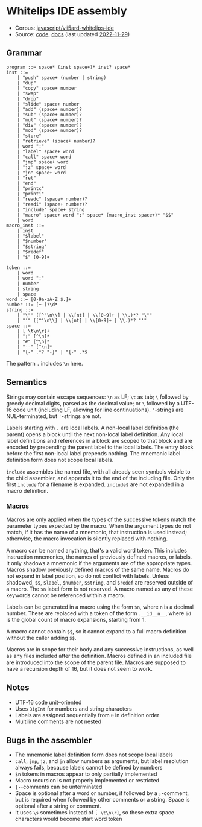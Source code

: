 # Whitelips IDE assembly

- Corpus: [javascript/vii5ard-whitelips-ide](https://github.com/wspace/corpus/blob/main/javascript/vii5ard-whitelips-ide/project.json)
- Source: [code](https://github.com/vii5ard/whitespace/blob/master/ws_asm.js),
  [docs](https://vii5ard.github.io/whitespace/help.html#assembly)
  (last updated [2022-11-29](https://github.com/vii5ard/whitespace/tree/a42adf9407063fd4be09047e6d254364c5e5b9d2))

## Grammar

```bnf
program ::= space* (inst space+)* inst? space*
inst ::=
    | "push" space+ (number | string)
    | "dup"
    | "copy" space+ number
    | "swap"
    | "drop"
    | "slide" space+ number
    | "add" (space+ number)?
    | "sub" (space+ number)?
    | "mul" (space+ number)?
    | "div" (space+ number)?
    | "mod" (space+ number)?
    | "store"
    | "retrieve" (space+ number)?
    | word ":"
    | "label" space+ word
    | "call" space+ word
    | "jmp" space+ word
    | "jz" space+ word
    | "jn" space+ word
    | "ret"
    | "end"
    | "printc"
    | "printi"
    | "readc" (space+ number)?
    | "readi" (space+ number)?
    | "include" space+ string
    | "macro" space+ word ":" space* (macro_inst space+)* "$$"
    | word
macro_inst ::=
    | inst
    | "$label"
    | "$number"
    | "$string"
    | "$redef"
    | "$" [0-9]+

token ::=
    | word
    | word ":"
    | number
    | string
    | space
word ::= [0-9a-zA-Z_$.]+
number ::= [+-]?\d*
string ::=
    | "\"" ([^"\n\\] | \\[nt] | \\[0-9]+ | \\.)*? "\""
    | "'" ([^'\n\\] | \\[nt] | \\[0-9]+ | \\.)*? "'"
space ::=
    | [ \t\n\r]+
    | ";" [^\n]*
    | "#" [^\n]*
    | "--" [^\n]*
    | "{-" .*? "-}" | "{-" .*$
```

The pattern `.` includes `\n` here.

## Semantics

Strings may contain escape sequences: `\n` as LF; `\t` as tab; `\` followed by
greedy decimal digits, parsed as the decimal value; or `\` followed by a UTF-16
code unit (including LF, allowing for line continuations). `"`-strings are
NUL-terminated, but `'`-strings are not.

Labels starting with `.` are local labels. A non-local label definition (the
parent) opens a block until the next non-local label definition. Any local label
definitions and references in a block are scoped to that block and are encoded
by prepending the parent label to the local labels. The entry block before the
first non-local label prepends nothing. The mnemonic label definition form does
not scope local labels.

`include` assembles the named file, with all already seen symbols visible to the
child assembler, and appends it to the end of the including file. Only the first
`include` for a filename is expanded. `include`s are not expanded in a macro
definition.

### Macros

Macros are only applied when the types of the successive tokens match the
parameter types expected by the macro. When the argument types do not match, if
it has the name of a mnemonic, that instruction is used instead; otherwise, the
macro invocation is silently replaced with nothing.

A macro can be named anything, that's a valid word token. This includes
instruction mnemonics, the names of previously defined macros, or labels. It
only shadows a mnemonic if the arguments are of the appropriate types. Macros
shadow previously defined macros of the same name. Macros do not expand in label
position, so do not conflict with labels. Unless shadowed, `$$`, `$label`,
`$number`, `$string`, and `$redef` are reserved outside of a macro. The `$n`
label form is not reserved. A macro named as any of these keywords cannot be
referenced within a macro.

Labels can be generated in a macro using the form `$n`, where `n` is a decimal
number. These are replaced with a token of the form `.__id__n__`, where `id` is
the global count of macro expansions, starting from 1.

A macro cannot contain `$$`, so it cannot expand to a full macro definition
without the caller adding `$$`.

Macros are in scope for their body and any successive instructions, as well as
any files included after the definition. Macros defined in an included file are
introduced into the scope of the parent file. Macros are supposed to have a
recursion depth of 16, but it does not seem to work.

## Notes

- UTF-16 code unit–oriented
- Uses `BigInt` for numbers and string characters
- Labels are assigned sequentially from `0` in definition order
- Multiline comments are not nested

## Bugs in the assembler

- The mnemonic label definition form does not scope local labels
- `call`, `jmp`, `jz`, and `jn` allow numbers as arguments, but label resolution
  always fails, because labels cannot be defined by numbers
- `$n` tokens in macros appear to only partially implemented
- Macro recursion is not properly implemented or restricted
- `{-`-comments can be unterminated
- Space is optional after a word or number, if followed by a `;`-comment, but is
  required when followed by other comments or a string. Space is optional after
  a string or comment.
- It uses `\s` sometimes instead of `[ \t\n\r]`, so these extra space characters
  would become start word token
